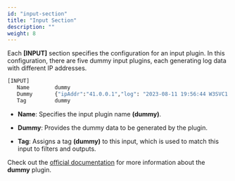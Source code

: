 ```yaml
---
id: "input-section"
title: "Input Section"
description: ""
weight: 8
---
```


Each **[INPUT]** section specifies the configuration for an input plugin. In this configuration, there are five dummy input plugins, each generating log data with different IP addresses.

```bash
[INPUT]
   Name        dummy
   Dummy       {"ipAddr":"41.0.0.1","log": "2023-08-11 19:56:44 W3SVC1 WIN-PC1 ::1 GET / - 80 ::1 Mozilla/5.0+(Windows+NT+10.0;+Win64;+x64)+AppleWebKit/537.36+(KHTML,+like+Gecko)+Chrome/115.0.0.0+Safari/537.36+Edg/115.0.1901.200 - - localhost 304 142 756 1078 -"}
   Tag         dummy
```

- **Name**: Specifies the input plugin name **(dummy)**.

- **Dummy**: Provides the dummy data to be generated by the plugin.

- **Tag**: Assigns a tag **(dummy)** to this input, which is used to match this input to filters and outputs.

Check out the [official documentation](https://docs.fluentbit.io/manual/pipeline/inputs/dummy) for more information about the **dummy** plugin.
